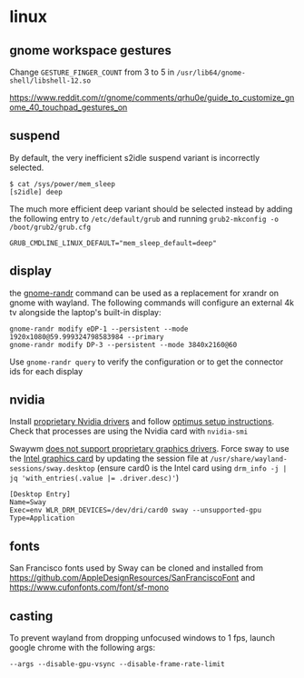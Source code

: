 # linux

## gnome workspace gestures

Change `GESTURE_FINGER_COUNT` from 3 to 5 in `/usr/lib64/gnome-shell/libshell-12.so`

https://www.reddit.com/r/gnome/comments/qrhu0e/guide_to_customize_gnome_40_touchpad_gestures_on

## suspend

By default, the very inefficient s2idle suspend variant is incorrectly selected.
```
$ cat /sys/power/mem_sleep
[s2idle] deep
```

The much more efficient deep variant should be selected instead by adding the following entry to `/etc/default/grub` and running `grub2-mkconfig -o /boot/grub2/grub.cfg`
```
GRUB_CMDLINE_LINUX_DEFAULT="mem_sleep_default=deep"
```

## display

the [gnome-randr](https://github.com/maxwellainatchi/gnome-randr-rust) command can be used as a replacement for xrandr on gnome with wayland. The following commands will configure an external 4k tv alongside the laptop's built-in display:
```
gnome-randr modify eDP-1 --persistent --mode 1920x1080@59.999324798583984 --primary
gnome-randr modify DP-3 --persistent --mode 3840x2160@60
```

Use `gnome-randr query` to verify the configuration or to get the connector ids for each display

## nvidia

Install [proprietary Nvidia drivers](https://rpmfusion.org/Howto/NVIDIA) and follow [optimus setup instructions](https://rpmfusion.org/Howto/Optimus). Check that processes are using the Nvidia card with `nvidia-smi`

Swaywm [does not support proprietary graphics drivers](https://github.com/swaywm/sway/wiki#nvidia-users). Force sway to use the [Intel graphics card](https://github.com/swaywm/sway/wiki#i-have-a-multi-gpu-setup-like-intelnvidia-or-intelamd-and-sway-does-not-start) by updating the session file at `/usr/share/wayland-sessions/sway.desktop` (ensure card0 is the Intel card using `drm_info -j | jq 'with_entries(.value |= .driver.desc)'`)
```
[Desktop Entry]
Name=Sway
Exec=env WLR_DRM_DEVICES=/dev/dri/card0 sway --unsupported-gpu
Type=Application
```

## fonts

San Francisco fonts used by Sway can be cloned and installed from https://github.com/AppleDesignResources/SanFranciscoFont and https://www.cufonfonts.com/font/sf-mono

## casting

To prevent wayland from dropping unfocused windows to 1 fps, launch google chrome with the following args:
```
--args --disable-gpu-vsync --disable-frame-rate-limit
```
